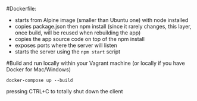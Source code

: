 
#Dockerfile:

- starts from Alpine image (smaller than Ubuntu one) with node installed
- copies package.json then npm install (since it rarely changes, this layer, once build, will be reused when rebuilding the app)
- copies the app source code on top of the npm install
- exposes ports where the server will listen
- starts the server using the `npm start` script

#Build and run locally within your Vagrant machine (or locally if you have Docker for Mac/Windows)

```
docker-compose up --build
```

pressing CTRL+C to totally shut down the client